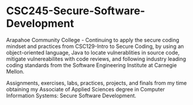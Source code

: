 # CSC245-Secure-Software-Development
Arapahoe Community College - Continuing to apply the secure coding mindset and practices from CSC129-Intro to Secure Coding, by using an object-oriented language, Java to locate vulnerablities in source code, mitigate vulnereabilites with code reviews, and following industry leading coding standards from the Software Engineering Institute at Carnegie Mellon.

Assignments, exercises, labs, practices, projects, and finals from my time obtaining my Associate of Applied Sciences degree in Computer Information Systems: Secure Software Development.
